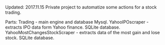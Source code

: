 Updated: 2017.11.15
Private project to automatize some actions for a stock trading.

Parts:
Trading - main engine and database Mysql. 
YahooIPOscraper - extracts IPO data form Yahoo finance. SQLite database.
YahooMostChangesStockScraper - extracts data of the most gain and lose stock. SQLite database.
